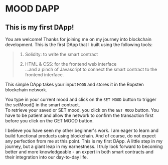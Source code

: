 # MOOD DAPP

## This is my first DApp!

You are welcome! Thanks for joining me on my journey into blockchain
development. This is the first DApp that I built using the following
tools:

> 1. Solidity: to write the smart contract
>
> 2. HTML & CSS: for the frontend web interface\
>    ...and a pinch of Javascript to connect the smart contract to the frontend interface.

This simple DApp takes your input `MOOD` and stores it in the Ropsten blockchain network.

You type in your current mood and click on the `SET MOOD` button to trigger the setMood() in the smart contract.\
To retrieve your saved or SET mood, you click on the `GET MOOD` button. You have to be patient and allow the network to confirm the transaction first before you click on the GET MOOD button.

I believe you have seen my other beginner's work. I am eager to learn and build functional products using blockchain. And of course, do not expect any perfection from me at this point. This is my first DApp. A little step in my journey, but a giant leap in my earnestness. I truly look forward to becoming better and more knowledgeable - an expert in both smart contracts and their integration into our day-to-day life.
